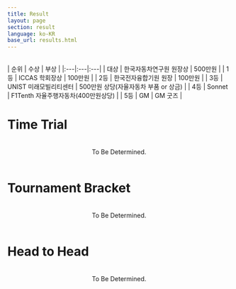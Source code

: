 ```yaml
---
title: Result
layout: page
section: result
language: ko-KR
base_url: results.html
---
```


<br>
| 순위 | 수상 | 부상 |
|:---|:---|:---|
| 대상 | 한국자동차연구원 원장상 | 500만원 |
| 1등 | ICCAS 학회장상 | 100만원 |
| 2등 | 한국전자융합기원 원장 | 100만원 |
| 3등 | UNIST 미래모빌리티센터 | 500만원 상당(자율자동차 부품 or 상금) |
| 4등 | Sonnet | F1Tenth 자율주행자동차(400만원상당) |
| 5등 | GM | GM 굿즈 |


# Time Trial

<br>
<center>
To Be Determined.
<!-- <img src="../images/result_tt.png"  style="width: 80%" alt="Time Trial" /> -->
</center>
<br>

# Tournament Bracket

<br>
<center>
To Be Determined.

<!-- <img src="../images/result_bracket.png"  style="width: 80%" alt="Tournament Bracket" /> -->
</center>
<br>

# Head to Head

<br>
<center>
To Be Determined.

<!-- <img src="../images/result_hth.png"  alt="Head to Head" /> -->
</center>
<br>

